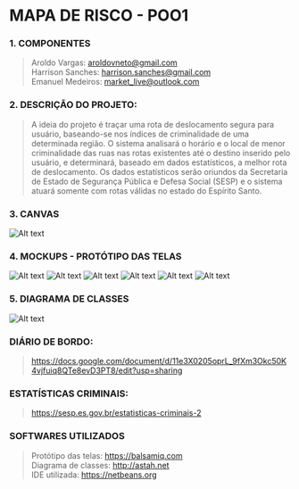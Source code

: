 # MAPA DE RISCO - POO1

### 1. COMPONENTES
> Aroldo Vargas: aroldovneto@gmail.com<br>
> Harrison Sanches: harrison.sanches@gmail.com<br>
> Emanuel Medeiros: market_live@outlook.com<br>

### 2. DESCRIÇÃO DO PROJETO:

>A ideia do projeto é traçar uma rota de deslocamento segura para usuário, baseando-se nos índices de criminalidade de uma determinada região. O sistema analisará o horário e o local de menor criminalidade das ruas nas rotas existentes até o destino inserido pelo usuário, e determinará, baseado em dados estatísticos, a melhor rota de deslocamento. Os dados estatísticos serão oriundos da Secretaria de Estado de Segurança Pública e Defesa Social (SESP) e o sistema atuará somente com rotas válidas no estado do Espírito Santo.

### 3. CANVAS
![Alt text](https://github.com/aroldovargas/CaminhoSeguro/blob/master/PMC.JPG?raw=true "Title")<br>

### 4. MOCKUPS - PROTÓTIPO DAS TELAS
![Alt text](https://github.com/aroldovargas/CaminhoSeguro/blob/master/TELAS/menu_inicial.JPG?raw=true "Title")
![Alt text](https://github.com/aroldovargas/CaminhoSeguro/blob/master/TELAS/pesquisa_rua.JPG?raw=true "Title")
![Alt text](https://github.com/aroldovargas/CaminhoSeguro/blob/master/TELAS/resultado_rua.JPG?raw=true "Title")
![Alt text](https://github.com/aroldovargas/CaminhoSeguro/blob/master/TELAS/descricao_crimes.JPG?raw=true "Title")
![Alt text](https://github.com/aroldovargas/CaminhoSeguro/blob/master/TELAS/comentario.JPG?raw=true "Title")
![Alt text](https://github.com/aroldovargas/CaminhoSeguro/blob/master/TELAS/comentario_enviado.JPG?raw=true "Title")

### 5. DIAGRAMA DE CLASSES
![Alt text](https://github.com/aroldovargas/CaminhoSeguro/blob/master/Diagrama_Classes.jpg?raw=true "Title")

### DIÁRIO DE BORDO:

>https://docs.google.com/document/d/11e3X0205oprL_9fXm3Okc50K4vjfuiq8QTe8evD3PT8/edit?usp=sharing

### ESTATÍSTICAS CRIMINAIS:

>https://sesp.es.gov.br/estatisticas-criminais-2


### SOFTWARES UTILIZADOS
>Protótipo das telas: https://balsamiq.com<br>
>Diagrama de classes: http://astah.net<br>
>IDE utilizada: https://netbeans.org<br>
